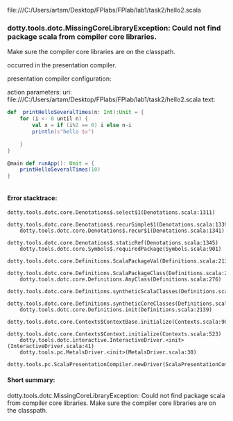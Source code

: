 file:///C:/Users/artam/Desktop/FPlabs/FPlab/lab1/task2/hello2.scala
### dotty.tools.dotc.MissingCoreLibraryException: Could not find package scala from compiler core libraries.
Make sure the compiler core libraries are on the classpath.
   

occurred in the presentation compiler.

presentation compiler configuration:


action parameters:
uri: file:///C:/Users/artam/Desktop/FPlabs/FPlab/lab1/task2/hello2.scala
text:
```scala
def  printHelloSeveralTimes(n: Int):Unit = {
    for (i <- 0 until n) {
        val x = if (i%2 == 0) i else n-i
        println(s"hello $x")

    }
}

@main def runApp(): Unit = {
    printHelloSeveralTimes(10)
}



```



#### Error stacktrace:

```
dotty.tools.dotc.core.Denotations$.select$1(Denotations.scala:1311)
	dotty.tools.dotc.core.Denotations$.recurSimple$1(Denotations.scala:1339)
	dotty.tools.dotc.core.Denotations$.recur$1(Denotations.scala:1341)
	dotty.tools.dotc.core.Denotations$.staticRef(Denotations.scala:1345)
	dotty.tools.dotc.core.Symbols$.requiredPackage(Symbols.scala:901)
	dotty.tools.dotc.core.Definitions.ScalaPackageVal(Definitions.scala:213)
	dotty.tools.dotc.core.Definitions.ScalaPackageClass(Definitions.scala:216)
	dotty.tools.dotc.core.Definitions.AnyClass(Definitions.scala:276)
	dotty.tools.dotc.core.Definitions.syntheticScalaClasses(Definitions.scala:2109)
	dotty.tools.dotc.core.Definitions.syntheticCoreClasses(Definitions.scala:2123)
	dotty.tools.dotc.core.Definitions.init(Definitions.scala:2139)
	dotty.tools.dotc.core.Contexts$ContextBase.initialize(Contexts.scala:900)
	dotty.tools.dotc.core.Contexts$Context.initialize(Contexts.scala:523)
	dotty.tools.dotc.interactive.InteractiveDriver.<init>(InteractiveDriver.scala:41)
	dotty.tools.pc.MetalsDriver.<init>(MetalsDriver.scala:30)
	dotty.tools.pc.ScalaPresentationCompiler.newDriver(ScalaPresentationCompiler.scala:99)
```
#### Short summary: 

dotty.tools.dotc.MissingCoreLibraryException: Could not find package scala from compiler core libraries.
Make sure the compiler core libraries are on the classpath.
   